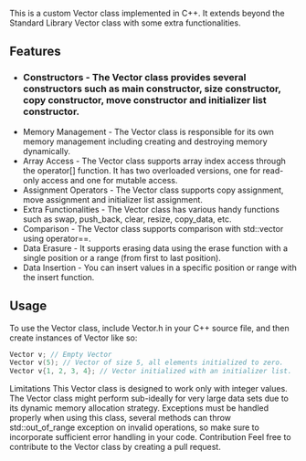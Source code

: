 This is a custom Vector class implemented in C++. It extends beyond the Standard Library Vector class with some extra functionalities.

## Features
- ### Constructors - The Vector class provides several constructors such as main constructor, size constructor, copy constructor, move constructor and initializer list constructor.
- Memory Management - The Vector class is responsible for its own memory management including creating and destroying memory dynamically.
- Array Access - The Vector class supports array index access through the operator[] function. It has two overloaded versions, one for read-only access and one for mutable access.
- Assignment Operators - The Vector class supports copy assignment, move assignment and initializer list assignment.
- Extra Functionalities - The Vector class has various handy functions such as swap, push_back, clear, resize, copy_data, etc.
- Comparison - The Vector class supports comparison with std::vector<int> using operator==.
- Data Erasure - It supports erasing data using the erase function with a single position or a range (from first to last position).
- Data Insertion - You can insert values in a specific position or range with the insert function.
## Usage
To use the Vector class, include Vector.h in your C++ source file, and then create instances of Vector like so:
```C++
Vector v; // Empty Vector
Vector v(5); // Vector of size 5, all elements initialized to zero.
Vector v{1, 2, 3, 4}; // Vector initialized with an initializer list.
```
Limitations
This Vector class is designed to work only with integer values.
The Vector class might perform sub-ideally for very large data sets due to its dynamic memory allocation strategy.
Exceptions must be handled properly when using this class, several methods can throw std::out_of_range exception on invalid operations, so make sure to incorporate sufficient error handling in your code.
Contribution
Feel free to contribute to the Vector class by creating a pull request.